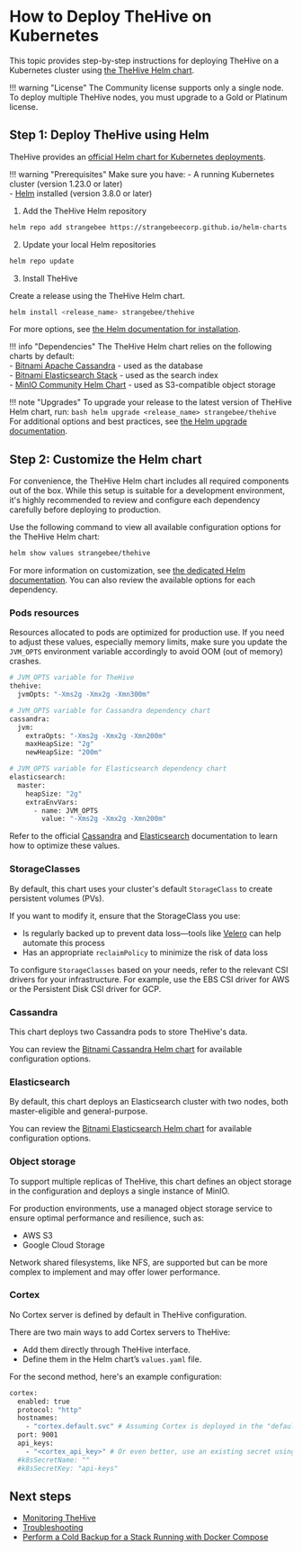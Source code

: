 # How to Deploy TheHive on Kubernetes

This topic provides step-by-step instructions for deploying TheHive on a Kubernetes cluster using [the TheHive Helm chart](https://github.com/StrangeBeeCorp/helm-charts/tree/main/thehive-charts/thehive).

!!! warning "License"
    The Community license supports only a single node. To deploy multiple TheHive nodes, you must upgrade to a Gold or Platinum license.

## Step 1: Deploy TheHive using Helm

TheHive provides an [official Helm chart for Kubernetes deployments](https://github.com/StrangeBeeCorp/helm-charts/tree/main/thehive-charts/thehive).

!!! warning "Prerequisites"
    Make sure you have:
    - A running Kubernetes cluster (version 1.23.0 or later)  
    - [Helm](https://helm.sh/) installed (version 3.8.0 or later)

1. Add the TheHive Helm repository

  ```bash
  helm repo add strangebee https://strangebeecorp.github.io/helm-charts
  ```

2. Update your local Helm repositories

  ```bash
  helm repo update
  ```

3. Install TheHive

  Create a release using the TheHive Helm chart.

  ```bash
  helm install <release_name> strangebee/thehive
  ```

  For more options, see [the Helm documentation for installation](https://helm.sh/docs/helm/helm_install/).

!!! info "Dependencies"
    The TheHive Helm chart relies on the following charts by default:  
    - [Bitnami Apache Cassandra](https://github.com/bitnami/charts/tree/main/bitnami/cassandra) - used as the database  
    - [Bitnami Elasticsearch Stack](https://github.com/bitnami/charts/tree/main/bitnami/elasticsearch) - used as the search index  
    - [MinIO Community Helm Chart](https://github.com/minio/minio/tree/master/helm/minio) - used as S3-compatible object storage

!!! note "Upgrades"
    To upgrade your release to the latest version of TheHive Helm chart, run:
    ```bash
    helm upgrade <release_name> strangebee/thehive
    ```
    For additional options and best practices, see [the Helm upgrade documentation](https://helm.sh/docs/helm/helm_upgrade/).

## Step 2: Customize the Helm chart

For convenience, the TheHive Helm chart includes all required components out of the box. While this setup is suitable for a development environment, it's highly recommended to review and configure each dependency carefully before deploying to production.

Use the following command to view all available configuration options for the TheHive Helm chart:

```bash
helm show values strangebee/thehive
```

For more information on customization, see [the dedicated Helm documentation](https://helm.sh/docs/intro/using_helm/#customizing-the-chart-before-installing). You can also review the available options for each dependency.

### Pods resources

Resources allocated to pods are optimized for production use. If you need to adjust these values, especially memory limits, make sure you update the `JVM_OPTS` environment variable accordingly to avoid OOM (out of memory) crashes.

```bash
# JVM_OPTS variable for TheHive
thehive:
  jvmOpts: "-Xms2g -Xmx2g -Xmn300m"

# JVM_OPTS variable for Cassandra dependency chart
cassandra:
  jvm:
    extraOpts: "-Xms2g -Xmx2g -Xmn200m"
    maxHeapSize: "2g"
    newHeapSize: "200m"

# JVM_OPTS variable for Elasticsearch dependency chart
elasticsearch:
  master:
    heapSize: "2g"
    extraEnvVars:
      - name: JVM_OPTS
        value: "-Xms2g -Xmx2g -Xmn200m"
```

Refer to the official [Cassandra](https://cassandra.apache.org/doc/latest/cassandra/getting-started/production.html) and [Elasticsearch](https://www.elastic.co/docs/deploy-manage/production-guidance/elasticsearch-in-production-environments) documentation to learn how to optimize these values.

### StorageClasses

By default, this chart uses your cluster's default `StorageClass` to create persistent volumes (PVs).

If you want to modify it, ensure that the StorageClass you use:

* Is regularly backed up to prevent data loss—tools like [Velero](https://velero.io/) can help automate this process
* Has an appropriate `reclaimPolicy` to minimize the risk of data loss

To configure `StorageClasses` based on your needs, refer to the relevant CSI drivers for your infrastructure. For example, use the EBS CSI driver for AWS or the Persistent Disk CSI driver for GCP.

### Cassandra

This chart deploys two Cassandra pods to store TheHive's data.

You can review the [Bitnami Cassandra Helm chart](https://github.com/bitnami/charts/tree/main/bitnami/cassandra) for available configuration options.

### Elasticsearch

By default, this chart deploys an Elasticsearch cluster with two nodes, both master-eligible and general-purpose.

You can review the [Bitnami Elasticsearch Helm chart](https://github.com/bitnami/charts/tree/main/bitnami/elasticsearch) for available configuration options.

### Object storage

To support multiple replicas of TheHive, this chart defines an object storage in the configuration and deploys a single instance of MinIO.

For production environments, use a managed object storage service to ensure optimal performance and resilience, such as:

* AWS S3
* Google Cloud Storage

Network shared filesystems, like NFS, are supported but can be more complex to implement and may offer lower performance.

### Cortex

No Cortex server is defined by default in TheHive configuration.

There are two main ways to add Cortex servers to TheHive:

* Add them directly through TheHive interface.
* Define them in the Helm chart’s `values.yaml` file.

For the second method, here's an example configuration:

```bash
cortex:
  enabled: true
  protocol: "http"
  hostnames:
    - "cortex.default.svc" # Assuming Cortex is deployed in the "default" namespace
  port: 9001
  api_keys:
    - "<cortex_api_key>" # Or even better, use an existing secret using the parameters below
  #k8sSecretName: ""
  #k8sSecretKey: "api-keys"
```

<h2>Next steps</h2>

* [Monitoring TheHive](../operations/monitoring.md)
* [Troubleshooting](../operations/troubleshooting.md)
* [Perform a Cold Backup for a Stack Running with Docker Compose](../operations/backup-restore/backup/docker-compose.md)